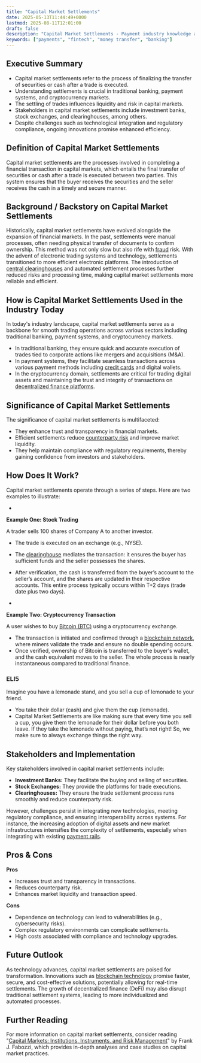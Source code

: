 ```yaml
---
title: "Capital Market Settlements"
date: 2025-05-13T11:44:49+0000
lastmod: 2025-08-11T12:01:00
draft: false
description: "Capital Market Settlements - Payment industry knowledge and insights"
keywords: ["payments", "fintech", "money transfer", "banking"]
---
```


## Executive Summary

- Capital market settlements refer to the process of finalizing the transfer of securities or cash after a trade is executed.
- Understanding settlements is crucial in traditional banking, payment systems, and cryptocurrency markets.
- The settling of trades influences liquidity and risk in capital markets.
- Stakeholders in capital market settlements include investment banks, stock exchanges, and clearinghouses, among others.
- Despite challenges such as technological integration and regulatory compliance, ongoing innovations promise enhanced efficiency.

## Definition of Capital Market Settlements
Capital market settlements are the processes involved in completing a financial transaction in capital markets, which entails the final transfer of securities or cash after a trade is executed between two parties. This system ensures that the buyer receives the securities and the seller receives the cash in a timely and secure manner.

## Background / Backstory on Capital Market Settlements
Historically, capital market settlements have evolved alongside the expansion of financial markets. In the past, settlements were manual processes, often needing physical transfer of documents to confirm ownership. This method was not only slow but also rife with [fraud](https://faisalkhanllc.xyz/resources/payments-wiki/f/fraud/) risk. With the advent of electronic trading systems and technology, settlements transitioned to more efficient electronic platforms. The introduction of [central clearinghouses](https://faisalkhanllc.xyz/resources/payments-wiki/c/clearing-account/) and automated settlement processes further reduced risks and processing time, making capital market settlements more reliable and efficient.

## How is Capital Market Settlements Used in the Industry Today
In today's industry landscape, capital market settlements serve as a backbone for smooth trading operations across various sectors including traditional banking, payment systems, and cryptocurrency markets.

- In traditional banking, they ensure quick and accurate execution of trades tied to corporate actions like mergers and acquisitions (M&A).
- In payment systems, they facilitate seamless transactions across various payment methods including [credit cards](https://faisalkhanllc.xyz/resources/payments-wiki/c/credit-card/) and digital wallets.
- In the cryptocurrency domain, settlements are critical for trading digital assets and maintaining the trust and integrity of transactions on [decentralized finance platforms](https://faisalkhanllc.xyz/resources/payments-wiki/d/decentralized-finance-defi/).

## Significance of Capital Market Settlements
The significance of capital market settlements is multifaceted:

- They enhance trust and transparency in financial markets.
- Efficient settlements reduce [counterparty risk](https://faisalkhanllc.xyz/resources/payments-wiki/s/settlement-risk/) and improve market liquidity.
- They help maintain compliance with regulatory requirements, thereby gaining confidence from investors and stakeholders.

## How Does It Work?
Capital market settlements operate through a series of steps. Here are two examples to illustrate:

- 
**Example One: Stock Trading**

A trader sells 100 shares of Company A to another investor.
- The trade is executed on an exchange (e.g., NYSE).
- The [clearinghouse](https://faisalkhanllc.xyz/resources/payments-wiki/c/clearing-account/) mediates the transaction: it ensures the buyer has sufficient funds and the seller possesses the shares.
- After verification, the cash is transferred from the buyer’s account to the seller’s account, and the shares are updated in their respective accounts. This entire process typically occurs within T+2 days (trade date plus two days).

- 
**Example Two: Cryptocurrency Transaction**

A user wishes to buy [Bitcoin (BTC)](https://faisalkhanllc.xyz/resources/payments-wiki/b/bitcoin/) using a cryptocurrency exchange.
- The transaction is initiated and confirmed through a [blockchain network](https://faisalkhanllc.xyz/resources/payments-wiki/b/blockchain/), where miners validate the trade and ensure no double spending occurs.
- Once verified, ownership of Bitcoin is transferred to the buyer's wallet, and the cash equivalent moves to the seller. The whole process is nearly instantaneous compared to traditional finance.

### ELI5
Imagine you have a lemonade stand, and you sell a cup of lemonade to your friend.

- You take their dollar (cash) and give them the cup (lemonade).
- Capital Market Settlements are like making sure that every time you sell a cup, you give them the lemonade for their dollar before you both leave. If they take the lemonade without paying, that’s not right! So, we make sure to always exchange things the right way.

## Stakeholders and Implementation
Key stakeholders involved in capital market settlements include:

- **Investment Banks:** They facilitate the buying and selling of securities.
- **Stock Exchanges:** They provide the platforms for trade executions.
- **Clearinghouses:** They ensure the trade settlement process runs smoothly and reduce counterparty risk.

However, challenges persist in integrating new technologies, meeting regulatory compliance, and ensuring interoperability across systems. For instance, the increasing adoption of digital assets and new market infrastructures intensifies the complexity of settlements, especially when integrating with existing [payment rails](https://faisalkhanllc.xyz/resources/payments-wiki/p/payment-rails/).

## Pros & Cons
**Pros**

- Increases trust and transparency in transactions.
- Reduces counterparty risk.
- Enhances market liquidity and transaction speed.

**Cons**

- Dependence on technology can lead to vulnerabilities (e.g., cybersecurity risks).
- Complex regulatory environments can complicate settlements.
- High costs associated with compliance and technology upgrades.

## Future Outlook
As technology advances, capital market settlements are poised for transformation. Innovations such as [blockchain technology](https://faisalkhanllc.xyz/resources/payments-wiki/b/blockchain-technology/) promise faster, secure, and cost-effective solutions, potentially allowing for real-time settlements. The growth of decentralized finance (DeFi) may also disrupt traditional settlement systems, leading to more individualized and automated processes.

## Further Reading
For more information on capital market settlements, consider reading "[Capital Markets: Institutions, Instruments, and Risk Management](https://www.goodreads.com/book/show/26263173-capital-markets)" by Frank J. Fabozzi, which provides in-depth analyses and case studies on capital market practices.